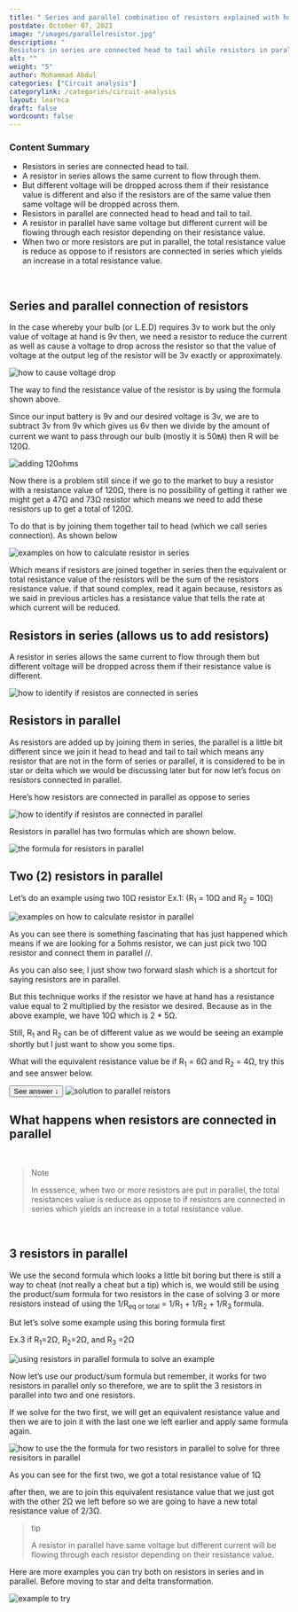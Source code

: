 ```yaml
---
title: " Series and parallel combination of resistors explained with how to identify them"
postdate: October 07, 2021
image: "/images/parallelresistor.jpg"
description: "
Resistors in series are connected head to tail while resistors in parallel are connected head to head and tail to tail which means if they are not connect in this form then they are connected in star or delta"
alt: ""
weight: "5"
author: Mohammad Abdul
categories: ["Circuit analysis"]
categorylink: /categories/circuit-analysis
layout: learnca
draft: false
wordcount: false
---
```


<div class="content-summary">
<h3>Content Summary</h3>
<ul>
<li>
    Resistors in <span class="text-emphasis">series</span> are connected head to tail.
</li>
<li>
    A resistor in series allows the <span class="text-emphasis">same current</span> to flow through
    them.
</li>
<li>
    But <span class="text-emphasis">different voltage</span> will be
    dropped across them if their resistance value is different and also if the resistors are of the same value then <span class="text-emphasis">same voltage</span> will be dropped across them.
</li>
<li>
    Resistors in <span class="text-emphasis">parallel</span> are connected head to head and tail to
    tail.</li>
    <li>
        A resistor in parallel have <span class="text-emphasis">same voltage</span> but <span class="text-emphasis">different current</span> will be
        flowing through each resistor depending on their resistance value.
    </li>
    <li>
   When two or more resistors are put in parallel, the total resistance value is reduce as oppose to if resistors are connected in series which yields an increase in a total resistance value.
    </li>
</ul>
</div>
<br>
<div class="content">
<h2>Series and parallel connection of resistors</h2>
<p>
In the case whereby your bulb (or L.E.D) requires 3v to work but the only value of voltage at hand
is 9v then, we need a resistor to reduce the current as well as cause a voltage to drop across the
resistor so that the value of voltage at the output leg of the resistor will be 3v exactly or
approximately.
</p>
<img src="/images/voltagetodrop.jpg" alt="how to cause voltage drop">
<p>
The way to find the resistance value of the resistor is by using the formula shown above.
</p>

<p>
Since our input battery is 9v and our desired voltage is 3v, we are to subtract 3v from 9v which
gives us
6v then we divide by the amount of current we want to pass through our bulb (mostly it is 50&#13187)
then R
will be 120&#8486.
</p>
<img src="/images/120ohmsadd.jpg" alt="adding 120ohms">

<p>
Now there is a problem still since if we go to the market to buy a resistor with a resistance value
of 120&#8486, there is no possibility of getting it rather we might get a 47&#8486 and 73&#8486
resistor
which means we need to add these resistors up to get a total of 120&#8486.
</p>

<p>
To do that is by joining them together <span class="text-emphasis">tail to head</span> (which we
call <span class="text-emphasis">series connection</span>). As shown below
</p>
<img src="/images/seriesresistoradd.jpg" alt="examples on how to calculate resistor in series">
<p>
Which means if resistors are joined together in series then the equivalent or total resistance value
of the
resistors will be the sum of the resistors resistance value. if that sound complex, read it again
because, resistors as we said in previous articles has a resistance value that tells the rate at
which current will be reduced.
</p>
<h2>Resistors in series (allows us to add resistors)</h2>
<p>
A resistor in series allows the same current to flow through them but different voltage will be
dropped across them if their resistance value is different.
</p>
<img src="/images/seriestips.jpg" alt="how to identify if resistos are connected in series">
<h2>Resistors in parallel</h2>
<p>
As resistors are added up by joining them in series, the parallel is a little bit different since we
join it <span class="text-emphasis">head to head</span> and <span class="text-emphasis">tail to
    tail</span> which means any resistor that are not in the form
of series or parallel, it is considered to be in star or delta which we would be discussing later
but for now let’s focus on resistors connected in parallel. </p>

<p>
Here’s how resistors are connected in parallel as oppose to series
</p>
<img src="/images/parallelresistor.jpg" alt="how to identify if resistos are connected in parallel">
<p>
Resistors in parallel has two formulas which are shown below. </p>

<img src="/images/parallelformula.jpg" alt="the formula for resistors in parallel">
<h2>Two (2) resistors in parallel</h2>
<p>Let’s do an example using two 10&#8486 resistor Ex.1: (R<sub>1</sub> = 10&#8486 and R<sub>2</sub> =
10&#8486)</p>
<img src="/images/rinpexample.jpg" alt="examples on how to calculate resistor in parallel">
<p>
As you can see there is something fascinating that has just happened which means if we are looking
for
a 5ohms resistor, we can just pick two 10&#8486 resistor and connect them in parallel //.
</p>
<p>
As you can also see, I just show two forward slash which is a shortcut for saying resistors are in
parallel. </p>

<p>
But this technique works if the resistor we have at hand has a resistance value equal to 2
multiplied by the
resistor we desired. Because as in the above example, we have 10&#8486 which is 2 * 5&#8486.
</p>
<p>
Still, R<sub>1</sub> and R<sub>2</sub> can be of different value as we would be seeing an example
shortly but I just want
to show you some tips.
</p>

<p>
What will the equivalent resistance value be if R<sub>1</sub> = 6&#8486 and R<sub>2</sub> = 4&#8486,
try this and see answer below.
</p>

<button class="see-answer">See answer &darr;</button>
<img class="hide-show-image" src="/images/rinpex2.jpg" alt="solution to parallel reistors">

<h2>What happens when resistors are connected in parallel</h2>
<br>
<blockquote class="blockquote">
<p class="little-nugget">Note</p>
<p class="quote-text">
In esssence, when two or more resistors are put in parallel, the total resistances value is reduce as oppose to if resistors are connected in series which yields an increase in a total resistance value. </p>

</blockquote>
<br>
<h2>3 resistors in parallel </h2>
<p>
We use the second formula which looks a little bit boring but there is still a way to cheat (not
really a cheat but a tip) which is, we would still be using the product/sum formula for two
resistors in the case of solving 3 or more resistors instead of using the 1/R<sub>eq or total</sub>
= 1/R<sub>1</sub> + 1/R<sub>2</sub> + 1/R<sub>3</sub> formula.
</p>

<p>
But let’s solve some example using this boring formula first
</p>

<p>Ex.3 if R<sub>1</sub>=2&#8486, R<sub>2</sub>=2&#8486, and R<sub>3</sub> =2&#8486</p>
<img src="/images/3rinp.jpg" alt="using resistors in parallel formula to solve an example">
<p>Now let’s use our product/sum formula but remember, it works for two resistors in parallel only
so therefore, we are to split the 3 resistors in parallel into two and one resistors. </p>
<p>If we solve for the two first, we will get an equivalent resistance value and then we are to join it
with the last one we left earlier and apply same formula again.

</p>
<img src="/images/3rinptestwithpoversum.jpg" alt="how to use the the formula for two resistors in parallel to solve for three resisitors in parallel">
<p>
As you can see for the first two, we got a total resistance value of 1&#8486
</p>
<p>after then, we are to join this equivalent resistance value that we just got with the other 2&#8486
we left before so we are going to have a new total resistance value of 2/3&#8486.</p>
<blockquote class="blockquote">
<p class="little-nugget">tip</p>
<p class="quote-text">
    A resistor in parallel have same voltage but different current will be
    flowing through each resistor depending on their resistance value.
    </p>

</blockquote>
<p>Here are more examples you can try both on resistors in series and in parallel. Before moving to star
and delta transformation.</p>

<img src="/images/extopractice.jpg" alt="example to try">
